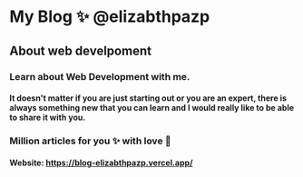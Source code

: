 # My Blog ✨ @elizabthpazp

## About web develpoment

### Learn about Web Development with me.

#### It doesn't matter if you are just starting out or you are an expert, there is always something new that you can learn and I would really like to be able to share it with you.

### Million articles for you ✨ with love 💜

#### Website: https://blog-elizabthpazp.vercel.app/
